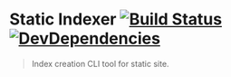# Static Indexer [![Build Status](http://img.shields.io/travis/makotot/static-indexer/master.svg?style=flat)](https://travis-ci.org/makotot/static-indexer) [![DevDependencies](http://img.shields.io/david/dev/makotot/static-indexer.svg?style=flat)](https://github.com/makotot/static-indexer)

> Index creation CLI tool for static site.


